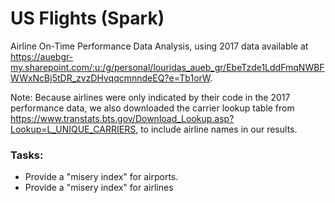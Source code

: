 # US Flights (Spark)

Airline On-Time Performance Data Analysis, using 2017 data available at https://auebgr-my.sharepoint.com/:u:/g/personal/louridas_aueb_gr/EbeTzde1LddFmqNWBFWWxNcBj5tDR_zvzDHvqqcmnndeEQ?e=Tb1orW.

Note: Because airlines were only indicated by their code in the 2017 performance data, we also downloaded the carrier lookup table from https://www.transtats.bts.gov/Download_Lookup.asp?Lookup=L_UNIQUE_CARRIERS, to include airline names in our results.

### Tasks:
* Provide a "misery index" for airports.
* Provide a "misery index" for airlines

